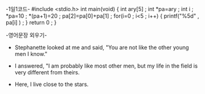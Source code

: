    -1일1코드-
#include <stdio.h>
int main(void)
 {
    int ary[5] ;
    int *pa=ary ;
    int i ;
    *pa=10 ;
    *(pa+1)=20 ;
    pa[2]=pa[0]+pa[1] ;
  for(i=0 ; i<5 ; i++)
  {
    printf("%5d" , pa[i] ) ;
   }
    return 0 ;
 }


   -영어문장 외우기- <The Stars>

* Stephanette looked at me and said, "You are not like the other young men I know."

* I answered, "I am probably like most other men, but my life in the field is very
   different from theirs.

* Here, I live close to the stars.